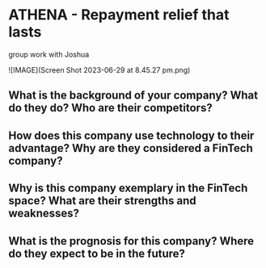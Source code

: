 # ATHENA - Repayment relief that lasts
group work with Joshua

![IMAGE](Screen Shot 2023-06-29 at 8.45.27 pm.png)

## What is the background of your company? What do they do? Who are their competitors?


## How does this company use technology to their advantage? Why are they considered a FinTech company?


## Why is this company exemplary in the FinTech space? What are their strengths and weaknesses?


## What is the prognosis for this company? Where do they expect to be in the future?
